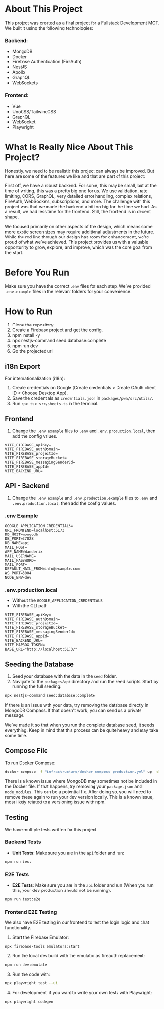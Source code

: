 # About This Project

This project was created as a final project for a Fullstack Development MCT. We built it using the following technologies:

### Backend:

- MongoDB
- Docker
- Firebase Authentication (FireAuth)
- NestJS
- Apollo
- GraphQL
- WebSockets

### Frontend:

- Vue
- UnoCSS/TailwindCSS
- GraphQL
- WebSocket
- Playwright

# What Is Really Nice About This Project?

Honestly, we need to be realistic this project can always be improved. But here are some of the features we like and that are part of this project:

First off, we have a robust backend. For some, this may be small, but at the time of writing, this was a pretty big one for us. We use validation, rate limiting, CORS, GraphQL, very detailed error handling, complex relations, FireAuth, WebSockets, subscriptions, and more. The challenge with this project was that we made the backend a bit too big for the time we had. As a result, we had less time for the frontend. Still, the frontend is in decent shape.

We focused primarily on other aspects of the design, which means some more exotic screen sizes may require additional adjustments in the future. While the red line through our design has room for enhancement, we’re proud of what we’ve achieved. This project provides us with a valuable opportunity to grow, explore, and improve, which was the core goal from the start.

# Before You Run

Make sure you have the correct `.env` files for each step. We’ve provided `.env.example` files in the relevant folders for your convenience.

# How to Run

1. Clone the repository.
2. Create a Firebase project and get the config.
3. npm install -y
4. npx nestjs-command seed:database:complete
5. npm run dev
6. Go the projected url

## i18n Export

For internationalization (i18n):

1. Create credentials on Google (Create credentials > Create OAuth client ID > Choose Desktop App).
2. Save the credentials as `credentials.json` in `packages/pwa/src/utils/`.
3. Run `npx tsx src/sheets.ts` in the terminal.

## Frontend

1. Change the `.env.example` files to `.env` and `.env.production.local`, then add the config values.

```env
VITE_FIREBASE_apiKey=
VITE_FIREBASE_authDomain=
VITE_FIREBASE_projectId=
VITE_FIREBASE_storageBucket=
VITE_FIREBASE_messagingSenderId=
VITE_FIREBASE_appId=
VITE_BACKEND_URL=
```

## API - Backend

1. Change the `.env.example` and `.env.production.example` files to `.env` and `.env.production.local`, then add the config values.

### .env Example

```env
GOOGLE_APPLICATION_CREDENTIALS=
URL_FRONTEND=localhost:5173
DB_HOST=mongodb
DB_PORT=27028
DB_NAME=api
MAIL_HOST=
APP_NAME=Wanderix
MAIL_USERNAME=
MAIL_PASSWORD=
MAIL_PORT=
DEFAULT_MAIL_FROM=info@example.com
WS_PORT=3004
NODE_ENV=dev
```

### .env.production.local

- Without the `GOOGLE_APPLICATION_CREDENTIALS`
- With the CLI path

```env
VITE_FIREBASE_apiKey=
VITE_FIREBASE_authDomain=
VITE_FIREBASE_projectId=
VITE_FIREBASE_storageBucket=
VITE_FIREBASE_messagingSenderId=
VITE_FIREBASE_appId=
VITE_BACKEND_URL=
VITE_MAPBOX_TOKEN=
BASE_URL="http://localhost:5173/"
```

## Seeding the Database

1. Seed your database with the data in the `seed` folder.
2. Navigate to the `packages/api` directory and run the seed scripts. Start by running the full seeding:

```bash
npx nestjs-command seed:database:complete
```

If there is an issue with your data, try removing the database directly in MongoDB Compass. If that doesn't work, you can send us a private message.

We’ve made it so that when you run the complete database seed, it seeds everything. Keep in mind that this process can be quite heavy and may take some time.

## Compose File

To run Docker Compose:

```bash
docker compose -f "infrastructure/docker-compose-production.yml" up -d --build
```

There is a known issue where MongoDB may sometimes not be included in the Docker file. If that happens, try removing your `package.json` and `node_modules`. This can be a potential fix. After doing so, you will need to remove these again to run your dev version locally. This is a known issue, most likely related to a versioning issue with npm.

## Testing

We have multiple tests written for this project.

### Backend Tests

- **Unit Tests**: Make sure you are in the `api` folder and run:

```bash
npm run test
```

### E2E Tests

- **E2E Tests**: Make sure you are in the `api` folder and run (When you run this, your dev production should not be running):

```bash
npm run test:e2e
```

### Frontend E2E Testing

We also have E2E testing in our frontend to test the login logic and chat functionality.

1. Start the Firebase Emulator:

```bash
npx firebase-tools emulators:start
```

2. Run the local dev build with the emulator as fireauth replacement:

```bash
npm run dev:emulate
```

3. Run the code with:

```bash
npx playwright test --ui
```

4. For development, if you want to write your own tests with Playwright:

```bash
npx playwright codegen
```
